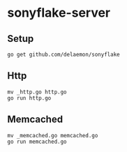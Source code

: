 # sonyflake-server
## Setup
```
go get github.com/delaemon/sonyflake
```

## Http
```
mv _http.go http.go
go run http.go
```

## Memcached
```
mv _memcached.go memcached.go
go run memcached.go
```
